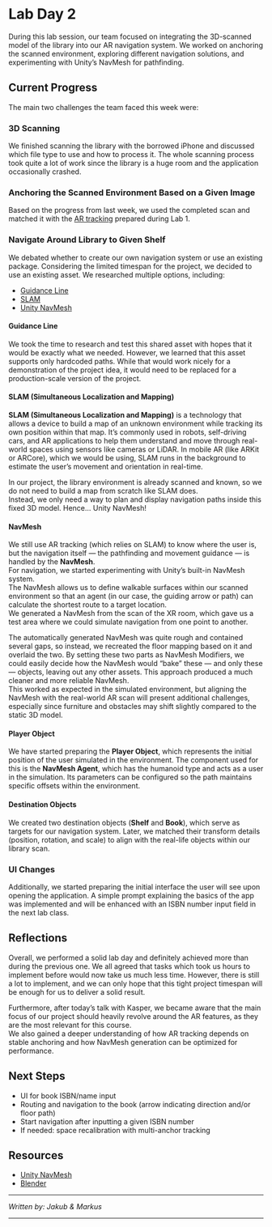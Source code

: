 # Lab Day 2

During this lab session, our team focused on integrating the 3D-scanned model of the library into our AR navigation system. We worked on anchoring the scanned environment, exploring different navigation solutions, and experimenting with Unity’s NavMesh for pathfinding.

## Current Progress

The main two challenges the team faced this week were:

### 3D Scanning

We finished scanning the library with the borrowed iPhone and discussed which file type to use and how to process it. The whole scanning process took quite a lot of work since the library is a huge room and the application occasionally crashed.

### Anchoring the Scanned Environment Based on a Given Image

Based on the progress from last week, we used the completed scan and matched it with the [AR tracking](./lab_1.md/#ar-tracking) prepared during Lab 1.

### Navigate Around Library to Given Shelf

We debated whether to create our own navigation system or use an existing package. Considering the limited timespan for the project, we decided to use an existing asset. We researched multiple options, including:

- [Guidance Line](https://assetstore.unity.com/packages/tools/game-toolkits/guidance-line-303873)
- [SLAM](https://community.arm.com/arm-community-blogs/b/mobile-graphics-and-gaming-blog/posts/indoor-real-time-navigation-with-slam-on-your-mobile)
- [Unity NavMesh](https://learn.unity.com/tutorial/unity-navmesh#5c7f8528edbc2a002053b498)

#### Guidance Line

We took the time to research and test this shared asset with hopes that it would be exactly what we needed. However, we learned that this asset supports only hardcoded paths. While that would work nicely for a demonstration of the project idea, it would need to be replaced for a production-scale version of the project.

#### SLAM (Simultaneous Localization and Mapping)

**SLAM (Simultaneous Localization and Mapping)** is a technology that allows a device to build a map of an unknown environment while tracking its own position within that map. It’s commonly used in robots, self-driving cars, and AR applications to help them understand and move through real-world spaces using sensors like cameras or LiDAR. In mobile AR (like ARKit or ARCore), which we would be using, SLAM runs in the background to estimate the user’s movement and orientation in real-time.

In our project, the library environment is already scanned and known, so we do not need to build a map from scratch like SLAM does.  
Instead, we only need a way to plan and display navigation paths inside this fixed 3D model. Hence... Unity NavMesh!

#### NavMesh

We still use AR tracking (which relies on SLAM) to know where the user is, but the navigation itself — the pathfinding and movement guidance — is handled by the **NavMesh**.  
For navigation, we started experimenting with Unity’s built-in NavMesh system.  
The NavMesh allows us to define walkable surfaces within our scanned environment so that an agent (in our case, the guiding arrow or path) can calculate the shortest route to a target location.  
We generated a NavMesh from the scan of the XR room, which gave us a test area where we could simulate navigation from one point to another.

The automatically generated NavMesh was quite rough and contained several gaps, so instead, we recreated the floor mapping based on it and overlaid the two. By setting these two parts as NavMesh Modifiers, we could easily decide how the NavMesh would “bake” these — and only these — objects, leaving out any other assets. This approach produced a much cleaner and more reliable NavMesh.  
This worked as expected in the simulated environment, but aligning the NavMesh with the real-world AR scan will present additional challenges, especially since furniture and obstacles may shift slightly compared to the static 3D model.

#### Player Object

We have started preparing the **Player Object**, which represents the initial position of the user simulated in the environment. The component used for this is the **NavMesh Agent**, which has the humanoid type and acts as a user in the simulation. Its parameters can be configured so the path maintains specific offsets within the environment.

#### Destination Objects

We created two destination objects (**Shelf** and **Book**), which serve as targets for our navigation system. Later, we matched their transform details (position, rotation, and scale) to align with the real-life objects within our library scan.

### UI Changes

Additionally, we started preparing the initial interface the user will see upon opening the application. A simple prompt explaining the basics of the app was implemented and will be enhanced with an ISBN number input field in the next lab class.

## Reflections

Overall, we performed a solid lab day and definitely achieved more than during the previous one. We all agreed that tasks which took us hours to implement before would now take us much less time. However, there is still a lot to implement, and we can only hope that this tight project timespan will be enough for us to deliver a solid result.

Furthermore, after today’s talk with Kasper, we became aware that the main focus of our project should heavily revolve around the AR features, as they are the most relevant for this course.  
We also gained a deeper understanding of how AR tracking depends on stable anchoring and how NavMesh generation can be optimized for performance.

## Next Steps

- UI for book ISBN/name input
- Routing and navigation to the book (arrow indicating direction and/or floor path)
- Start navigation after inputting a given ISBN number
- If needed: space recalibration with multi-anchor tracking

## Resources

- [Unity NavMesh](https://learn.unity.com/tutorial/unity-navmesh)
- [Blender](https://www.blender.org/)

---

_Written by: Jakub & Markus_

---

